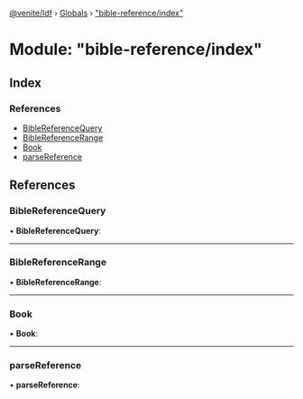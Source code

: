 [@venite/ldf](../README.md) › [Globals](../globals.md) › ["bible-reference/index"](_bible_reference_index_.md)

# Module: "bible-reference/index"

## Index

### References

* [BibleReferenceQuery](_bible_reference_index_.md#biblereferencequery)
* [BibleReferenceRange](_bible_reference_index_.md#biblereferencerange)
* [Book](_bible_reference_index_.md#book)
* [parseReference](_bible_reference_index_.md#parsereference)

## References

###  BibleReferenceQuery

• **BibleReferenceQuery**:

___

###  BibleReferenceRange

• **BibleReferenceRange**:

___

###  Book

• **Book**:

___

###  parseReference

• **parseReference**:
